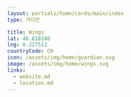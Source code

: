 ```yaml
---
layout: partials/home/cards/main/index
type: 가디언

title: Wings
lat: 46.818188
lng: 8.227512
countryCode: CH
icon: /assets/img/home/guardian.svg
image: /assets/img/home/wings.svg
links:
  - website.md
  - location.md
---
```

